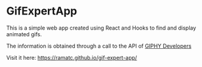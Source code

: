 # GifExpertApp

This is a simple web app created using React and Hooks to find and display animated gifs.

The information is obtained through a call to the API of [GIPHY Developers](https://developers.giphy.com/)

Visit it here: https://ramatc.github.io/gif-expert-app/

